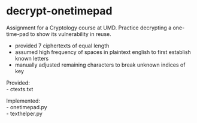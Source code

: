 # decrypt-onetimepad
Assignment for a Cryptology course at UMD.
Practice decrypting a one-time-pad to show its vulnerability in reuse.

- provided 7 ciphertexts of equal length
- assumed high frequency of spaces in plaintext english to first establish known letters
- manually adjusted remaining characters to break unknown indices of key


Provided:
  <br>- ctexts.txt 

Implemented:
  <br>- onetimepad.py
  <br>- texthelper.py
